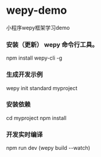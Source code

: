 # wepy-demo
小程序wepy框架学习demo

### 安装（更新） wepy 命令行工具。
npm install wepy-cli -g

### 生成开发示例
wepy init standard myproject

### 安装依赖
cd myproject
npm install

### 开发实时编译
npm run dev
(wepy build --watch)
